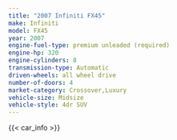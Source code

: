 ```yaml
---
title: "2007 Infiniti FX45"
make: Infiniti
model: FX45
year: 2007
engine-fuel-type: premium unleaded (required)
engine-hp: 320
engine-cylinders: 8
transmission-type: Automatic
driven-wheels: all wheel drive
number-of-doors: 4
market-category: Crossover,Luxury
vehicle-size: Midsize
vehicle-style: 4dr SUV
---
```


{{< car_info >}}

